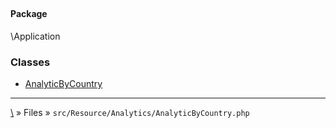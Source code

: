 ## 

#### Package
\Application







### Classes
* [AnalyticByCountry](classes/AnalyticByCountry)






***
[\\](Home) » Files » `src/Resource/Analytics/AnalyticByCountry.php`